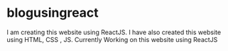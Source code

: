 # blogusingreact
I am creating this website using ReactJS. I have also created this website using HTML, CSS , JS.
Currently Working on this website using ReactJS
